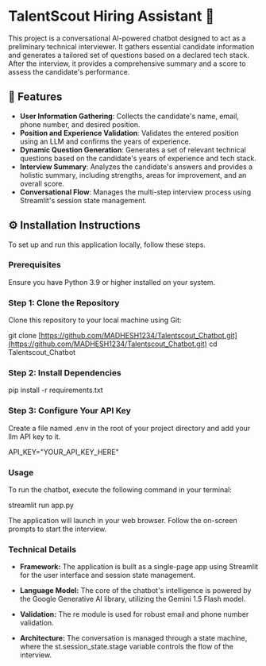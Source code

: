 # TalentScout Hiring Assistant 🤖

This project is a conversational AI-powered chatbot designed to act as a preliminary technical interviewer. It gathers essential candidate information and generates a tailored set of questions based on a declared tech stack. After the interview, it provides a comprehensive summary and a score to assess the candidate's performance.

## 🚀 Features

* **User Information Gathering**: Collects the candidate's name, email, phone number, and desired position.
* **Position and Experience Validation**: Validates the entered position using an LLM and confirms the years of experience.
* **Dynamic Question Generation**: Generates a set of relevant technical questions based on the candidate's years of experience and tech stack.
* **Interview Summary**: Analyzes the candidate's answers and provides a holistic summary, including strengths, areas for improvement, and an overall score.
* **Conversational Flow**: Manages the multi-step interview process using Streamlit's session state management.

## ⚙️ Installation Instructions

To set up and run this application locally, follow these steps.

### Prerequisites

Ensure you have Python 3.9 or higher installed on your system.

### Step 1: Clone the Repository
Clone this repository to your local machine using Git:

git clone [https://github.com/MADHESH1234/Talentscout_Chatbot.git](https://github.com/MADHESH1234/Talentscout_Chatbot.git)
cd Talentscout_Chatbot

### Step 2: Install Dependencies
pip install -r requirements.txt

### Step 3: Configure Your API Key
Create a file named .env in the root of your project directory and add your llm API key to it.

API_KEY="YOUR_API_KEY_HERE"

###  Usage
To run the chatbot, execute the following command in your terminal:

streamlit run app.py

The application will launch in your web browser. Follow the on-screen prompts to start the interview.

### Technical Details
 * **Framework:** The application is built as a single-page app using Streamlit for the user interface and session state management.

* **Language Model:** The core of the chatbot's intelligence is powered by the Google Generative AI library, utilizing the Gemini 1.5 Flash model.

* **Validation:** The re module is used for robust email and phone number validation.

* **Architecture:** The conversation is managed through a state machine, where the st.session_state.stage variable controls the flow of the interview.

